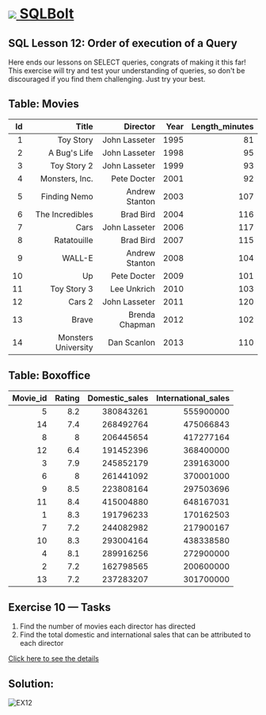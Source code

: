 # [<img src="https://sqlbolt.com/cs/images/favicon.png"/> SQLBolt](https://sqlbolt.com/)

## SQL Lesson 12: Order of execution of a Query
Here ends our lessons on SELECT queries, congrats of making it this far! This exercise will try and test your understanding of queries, so don't be discouraged if you find them challenging. Just try your best.

## Table: Movies

|Id|Title|Director|Year|Length_minutes|
|-:|-:|-:|-:|-:|
1|Toy Story|John Lasseter|1995|81|
2|A Bug's Life|John Lasseter|1998|95|
3|Toy Story 2|John Lasseter|1999|93|
4|Monsters, Inc.|Pete Docter|2001|92|
5|Finding Nemo|Andrew Stanton|2003|107|
6|The Incredibles|Brad Bird|2004|116|
7|Cars|John Lasseter|2006|117|
8|Ratatouille|Brad Bird|2007|115|
9|WALL-E|Andrew Stanton|2008|104|
10|Up|Pete Docter|2009|101|
11|Toy Story 3|Lee Unkrich|2010|103|
12|Cars 2|John Lasseter|2011|120|
13|Brave|Brenda Chapman|2012|102|
14|Monsters University|Dan Scanlon|2013|110|


## Table: Boxoffice

|Movie_id|Rating|Domestic_sales|International_sales|
|-:|-:|-:|-:|
5|8.2|380843261|555900000|
14|7.4|268492764|475066843|
8|8|206445654|417277164|
12|6.4|191452396|368400000|
3|7.9|245852179|239163000|
6|8|261441092|370001000
9|8.5|223808164|297503696
11|8.4|415004880|648167031
1|8.3|191796233|170162503
7|7.2|244082982|217900167
10|8.3|293004164|438338580
4|8.1|289916256|272900000
2|7.2|162798565|200600000
13|7.2|237283207|301700000

## Exercise 10 — Tasks
1. Find the number of movies each director has directed
2. Find the total domestic and international sales that can be attributed to each director

[Click here to see the details](https://sqlbolt.com/lesson/select_queries_order_of_execution)

## Solution:
![EX12](./Ex12.gif)